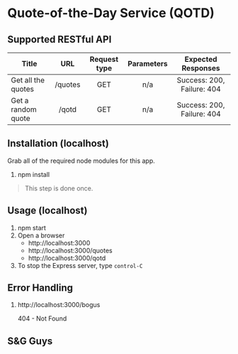 # Quote-of-the-Day Service (QOTD)

## Supported RESTful API

| Title                  | URL                | Request type | Parameters | Expected Responses         |
|------------------------|:------------------:|:------------:|:----------:|:--------------------------:|
| Get all the quotes     | /quotes            | GET          | n/a        | Success: 200, Failure: 404 |
| Get a random quote     | /qotd              | GET          | n/a        | Success: 200, Failure: 404 |

## Installation (localhost)
Grab all of the required node modules for this app.
1. npm install

> This step is done once.

## Usage (localhost)
1. npm start
2. Open a browser
   * http://localhost:3000
   * http://localhost:3000/quotes
   * http://localhost:3000/qotd
3. To stop the Express server, type `control-C`

## Error Handling
1. http://localhost:3000/bogus

   404 - Not Found

## S&G Guys
